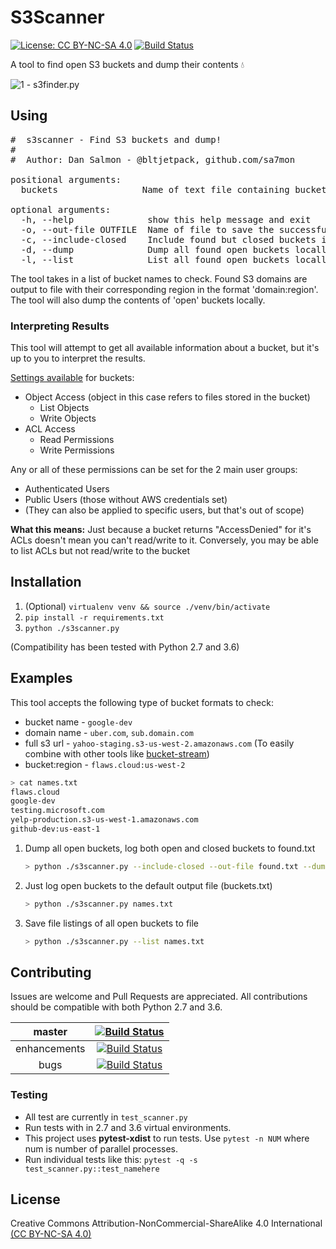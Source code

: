 # S3Scanner
[![License: CC BY-NC-SA 4.0](https://img.shields.io/badge/License-CC%20BY--NC--SA%204.0-lightgrey.svg)](https://creativecommons.org/licenses/by-nc-sa/4.0/) [![Build Status](https://travis-ci.org/sa7mon/S3Scanner.svg?branch=master)](https://travis-ci.org/sa7mon/S3Scanner)

A tool to find open S3 buckets and dump their contents :droplet:

![1 - s3finder.py](https://user-images.githubusercontent.com/3712226/37576404-34e02eee-2afa-11e8-8d18-bf2a63885c82.png)

## Using

<pre>
#  s3scanner - Find S3 buckets and dump!
#
#  Author: Dan Salmon - @bltjetpack, github.com/sa7mon

positional arguments:
  buckets                Name of text file containing buckets to check

optional arguments:
  -h, --help              show this help message and exit
  -o, --out-file OUTFILE  Name of file to save the successfully checked buckets in (Default: buckets.txt)
  -c, --include-closed    Include found but closed buckets in the out-file
  -d, --dump              Dump all found open buckets locally
  -l, --list              List all found open buckets locally
</pre>

The tool takes in a list of bucket names to check. Found S3 domains are output to file with their corresponding region in the format 'domain:region'. The tool will also dump the contents of 'open' buckets locally.

### Interpreting Results

This tool will attempt to get all available information about a bucket, but it's up to you to interpret the results.

[Settings available](https://docs.aws.amazon.com/AmazonS3/latest/user-guide/set-bucket-permissions.html) for buckets:
* Object Access (object in this case refers to files stored in the bucket)
  * List Objects
  * Write Objects
* ACL Access
  * Read Permissions
  * Write Permissions
  
Any or all of these permissions can be set for the 2 main user groups:
* Authenticated Users
* Public Users (those without AWS credentials set)
* (They can also be applied to specific users, but that's out of scope)
  
**What this means:** Just because a bucket returns "AccessDenied" for it's ACLs doesn't mean you can't read/write to it.
Conversely, you may be able to list ACLs but not read/write to the bucket


## Installation
  1. (Optional) `virtualenv venv && source ./venv/bin/activate`
  2. `pip install -r requirements.txt`
  3. `python ./s3scanner.py`

(Compatibility has been tested with Python 2.7 and 3.6)


## Examples
This tool accepts the following type of bucket formats to check:

- bucket name - `google-dev`
- domain name - `uber.com`, `sub.domain.com`
- full s3 url - `yahoo-staging.s3-us-west-2.amazonaws.com` (To easily combine with other tools like [bucket-stream](https://github.com/eth0izzle/bucket-stream))
- bucket:region - `flaws.cloud:us-west-2`

```bash
> cat names.txt
flaws.cloud
google-dev
testing.microsoft.com
yelp-production.s3-us-west-1.amazonaws.com
github-dev:us-east-1
```
	
1. Dump all open buckets, log both open and closed buckets to found.txt
	
	```bash
	> python ./s3scanner.py --include-closed --out-file found.txt --dump names.txt
	```
2. Just log open buckets to the default output file (buckets.txt)

	```bash
	> python ./s3scanner.py names.txt
	```
3. Save file listings of all open buckets to file
    ```bash
    > python ./s3scanner.py --list names.txt

    ```

## Contributing
Issues are welcome and Pull Requests are appreciated. All contributions should be compatible with both Python 2.7 and 3.6.

|    master    |    [![Build Status](https://travis-ci.org/sa7mon/S3Scanner.svg?branch=master)](https://travis-ci.org/sa7mon/S3Scanner)    |
|:------------:|:-------------------------------------------------------------------------------------------------------------------------:|
| enhancements | [![Build Status](https://travis-ci.org/sa7mon/S3Scanner.svg?branch=enhancements)](https://travis-ci.org/sa7mon/S3Scanner) |
|     bugs     |     [![Build Status](https://travis-ci.org/sa7mon/S3Scanner.svg?branch=bugs)](https://travis-ci.org/sa7mon/S3Scanner)     |

### Testing
* All test are currently in `test_scanner.py`
* Run tests with in 2.7 and 3.6 virtual environments.
* This project uses **pytest-xdist** to run tests. Use `pytest -n NUM` where num is number of parallel processes.
* Run individual tests like this: `pytest -q -s test_scanner.py::test_namehere`

## License
Creative Commons Attribution-NonCommercial-ShareAlike 4.0 International [(CC BY-NC-SA 4.0)](https://creativecommons.org/licenses/by-nc-sa/4.0/)
